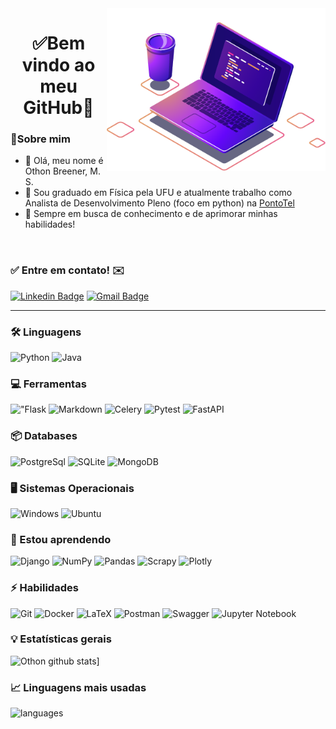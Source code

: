 <img align="right" src="https://raw.githubusercontent.com/OthonBreener/OthonBreener/main/computer-illustration.png" width="350" />
<h1 align="center">
	✅Bem vindo ao meu GitHub🚀
</h1>

### 👦Sobre mim
- 👋 Olá, meu nome é Othon Breener, M. S.
- 💼 Sou graduado em Física pela UFU e atualmente trabalho como Analista de Desenvolvimento Pleno (foco em python) na [PontoTel](https://www.pontotel.com.br/)
- 💬 Sempre em busca de conhecimento e de aprimorar minhas habilidades!
<br>

 ### ✅ Entre em contato! ✉️
 [![Linkedin Badge](https://img.shields.io/badge/-LinkedIn-blue?&logo=Linkedin&logoColor=white&)](https://www.linkedin.com/in/othon-breener-b66a86140/)
 [![Gmail Badge](https://img.shields.io/badge/-Gmail-c14438?&logo=Gmail&logoColor=white)](mailto:m.othonbrener123@gmail.com)
<hr>

### 🛠 Linguagens
![Python](https://img.shields.io/badge/-Python-3776AB?&logo=Python&logoColor=FFFFFF)
![Java](https://img.shields.io/badge/Java-ED8B00?&logo=java&logoColor=white)

### 💻 Ferramentas
!["Flask](https://img.shields.io/badge/flask%20-%23000.svg?&logo=flask&logoColor=white)
![Markdown](https://img.shields.io/badge/markdown-%23000000.svg?&logo=markdown&logoColor=white)
![Celery](https://img.shields.io/badge/celery-%2343853D.svg?&logo=celery&logoColor=white)
![Pytest](https://img.shields.io/badge/-Pytest-0000FF?&logo=scrapy&logoColor=wihte)
![FastAPI](https://img.shields.io/badge/-FastAPI-3790AB?&logo=fastapi&logoColor=white)

### 📦 Databases
![PostgreSql](https://img.shields.io/badge/-PostgreSql-336791?&logo=postgresql&logoColor=FFFFFF)
![SQLite](https://img.shields.io/badge/-SQLite-%2307405e.svg?&logo=sqlite&logoColor=FFFFFF)
![MongoDB](https://img.shields.io/badge/MongoDB-4EA94B?&logo=mongodb&logoColor=white)

### 🖥️ Sistemas Operacionais
![Windows](https://img.shields.io/badge/Windows-0078D6?&logo=windows&logoColor=white)
![Ubuntu](https://img.shields.io/badge/Ubuntu-E95420?&logo=ubuntu&logoColor=white)

### 🌱 Estou aprendendo
![Django](https://img.shields.io/badge/-Django-092E20?&logo=Django&logoColor=FFFFFF)
![NumPy](https://img.shields.io/badge/numpy-%23013243.svg?&logo=numpy&logoColor=white)
![Pandas](https://img.shields.io/badge/pandas-%23150458.svg?&logo=pandas&logoColor=white)
![Scrapy](https://img.shields.io/badge/-Scrapy-099E10?&logo=scrapy&logoColor=white)
![Plotly](https://img.shields.io/badge/Plotly-%233F4F75.svg?&logo=plotly&logoColor=white)

### ⚡ Habilidades
![Git](https://img.shields.io/badge/git%20-%23F05033.svg?&logo=git&logoColor=white)
![Docker](https://img.shields.io/badge/docker%20-%230db7ed.svg?&logo=docker&logoColor=white)
![LaTeX](https://img.shields.io/badge/latex-%23008080.svg?&logo=latex&logoColor=white)
![Postman](https://img.shields.io/badge/Postman-FF6C37?&logo=postman&logoColor=white)
![Swagger](https://img.shields.io/badge/-Swagger-%23Clojure?&logo=swagger&logoColor=white)
![Jupyter Notebook](https://img.shields.io/badge/jupyter-%23FA0F00.svg?&logo=jupyter&logoColor=white)

### :bulb: Estatísticas gerais
![Othon github stats](https://github-readme-stats.vercel.app/api?username=OthonBreener&theme=cobalt&show_icons=true)]
### 📈 Linguagens mais usadas
![languages](https://github-readme-stats.vercel.app/api/top-langs/?username=OthonBreener&theme=cobalt)
